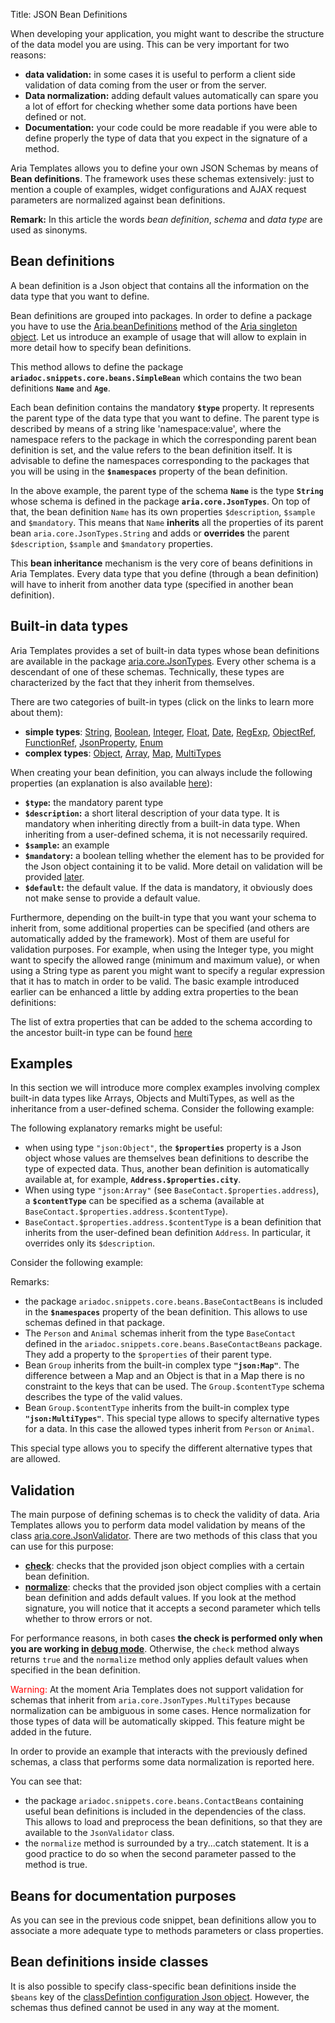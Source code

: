 Title: JSON Bean Definitions


When developing your application, you might want to describe the structure of the data model you are using. This can be very important for two reasons:

* **data validation:** in some cases it is useful to perform a client side validation of data coming from the user or from the server.
* **Data normalization:** adding default values automatically can spare you a lot of effort for checking whether some data portions have been defined or not.
* **Documentation:** your code could be more readable if you were able to define properly the type of data that you expect in the signature of a method.

Aria Templates allows you to define your own JSON Schemas by means of **Bean definitions**. The framework uses these schemas extensively: just to mention a couple of examples, widget configurations and AJAX request parameters are normalized against bean definitions.

**Remark:** In this article the words _bean definition_, _schema_ and _data type_ are used as sinonyms.

## Bean definitions

A bean definition is a Json object that contains all the information on the data type that you want to define.

Bean definitions are grouped into packages. In order to define a package you have to use the [Aria.beanDefinitions](http://ariatemplates.com/api/#Aria:beanDefinitions:method) method of the [Aria singleton object](the_aria_singleton#beandefinitions). Let us introduce an example of usage that will allow to explain in more detail how to specify bean definitions.

<script src='http://snippets.ariatemplates.com/snippets/github.com/ariatemplates/documentation-code/snippets/core/beans/SimpleBean.js?lang=javascript&outdent=true'></script>

This method allows to define the package **`ariadoc.snippets.core.beans.SimpleBean`** which contains the two bean definitions **`Name`** and **`Age`**.

Each bean definition contains the mandatory **`$type`** property. It represents the parent type of the data type that you want to define. The parent type is described by means of a string like 'namespace:value', where the namespace refers to the package in which the corresponding parent bean definition is set, and the value refers to the bean definition itself. It is advisable to define the namespaces corresponding to the packages that you will be using in the **`$namespaces`** property of the bean definition.

In the above example, the parent type of the schema **`Name`** is the type **`String`** whose schema is defined in the package **`aria.core.JsonTypes`**. On top of that, the bean definition `Name` has its own properties `$description`, `$sample` and `$mandatory`. This means that `Name` **inherits** all the properties of its parent bean `aria.core.JsonTypes.String` and adds or **overrides** the parent `$description`, `$sample` and `$mandatory` properties.

This **bean inheritance** mechanism is the very core of beans definitions in Aria Templates. Every data type that you define (through a bean definition) will have to inherit from another data type (specified in another bean definition).

## Built-in data types

Aria Templates provides a set of built-in data types whose bean definitions are available in the package [aria.core.JsonTypes](http://ariatemplates.com/api/#aria.core.JsonTypes). Every other schema is a descendant of one of these schemas. Technically, these types are characterized by the fact that they inherit from themselves.

There are two categories of built-in types (click on the links to learn more about them):

* **simple types**: [String](http://ariatemplates.com/api/#aria.core.JsonTypes:String), [Boolean](http://ariatemplates.com/api/#aria.core.JsonTypes:Boolean), [Integer](http://ariatemplates.com/api/#aria.core.JsonTypes:Integer), [Float](http://ariatemplates.com/api/#aria.core.JsonTypes:Float), [Date](http://ariatemplates.com/api/#aria.core.JsonTypes:Date), [RegExp](http://ariatemplates.com/api/#aria.core.JsonTypes:RegExp), [ObjectRef](http://ariatemplates.com/api/#aria.core.JsonTypes:ObjectRef), [FunctionRef](http://ariatemplates.com/api/#aria.core.JsonTypes:FunctionRef), [JsonProperty](http://ariatemplates.com/api/#aria.core.JsonTypes:JsonProperty), [Enum](http://ariatemplates.com/api/#aria.core.JsonTypes:Enum)
* **complex types**: [Object](http://ariatemplates.com/api/#aria.core.JsonTypes:Object), [Array](http://ariatemplates.com/api/#aria.core.JsonTypes:Array), [Map](http://ariatemplates.com/api/#aria.core.JsonTypes:Map), [MultiTypes](http://ariatemplates.com/api/#aria.core.JsonTypes:MultiTypes)


When creating your bean definition, you can always include the following properties (an explanation is also available [here](http://ariatemplates.com/api/#aria.core.BaseTypes:Element)):

* **`$type`:** the mandatory parent type
* **`$description`:** a short literal description of your data type. It is mandatory when inheriting directly from a built-in data type. When inheriting from a user-defined schema, it is not necessarily required.
* **`$sample`:** an example
* **`$mandatory`:** a boolean telling whether the element has to be provided for the Json object containing it to be valid. More detail on validation will be provided [later](#validation).
* **`$default`:** the default value. If the data is mandatory, it obviously does not make sense to provide a default value.


Furthermore, depending on the built-in type that you want your schema to inherit from, some additional properties can be specified (and others are automatically added by the framework). Most of them are useful for validation purposes.
For example, when using the Integer type, you might want to specify the allowed range (minimum and maximum value), or when using a String type as parent you might want to specify a regular expression that it has to match in order to be valid. The basic example introduced earlier can be enhanced a little by adding extra properties to the bean definitions:


<script src='http://snippets.ariatemplates.com/snippets/github.com/ariatemplates/documentation-code/snippets/core/beans/AnotherSimpleBean.js?tag=example&lang=javascript&outdent=true'></script>

The list of extra properties that can be added to the schema according to the ancestor built-in type can be found [here](http://ariatemplates.com/api/#aria.core.BaseTypes)

## Examples

In this section we will introduce more complex examples involving complex built-in data types like Arrays, Objects and MultiTypes, as well as the inheritance from a user-defined schema. Consider the following example:


<script src='http://snippets.ariatemplates.com/snippets/github.com/ariatemplates/documentation-code/snippets/core/beans/BaseContactBeans.js?lang=javascript&outdent=true'></script>

The following explanatory remarks might be useful:

* when using type `"json:Object"`, the **`$properties`** property is a Json object whose values are themselves bean definitions to describe the type of expected data. Thus, another bean definition is automatically available at, for example, **`Address.$properties.city`**.
* When using type `"json:Array"` (see `BaseContact.$properties.address`), a **`$contentType`** can be specified as a schema (available at `BaseContact.$properties.address.$contentType`).
* `BaseContact.$properties.address.$contentType` is a bean definition that inherits from the user-defined bean definition `Address`. In particular, it overrides only its `$description`.


Consider the following example:


<script src='http://snippets.ariatemplates.com/snippets/github.com/ariatemplates/documentation-code/snippets/core/beans/ContactBeans.js?lang=javascript&outdent=true'></script>

Remarks:

* the package `ariadoc.snippets.core.beans.BaseContactBeans` is included in the **`$namespaces`** property of the bean definition. This allows to use schemas defined in that package.
* The `Person` and `Animal` schemas inherit from the type `BaseContact` defined in the `ariadoc.snippets.core.beans.BaseContactBeans` package. They add a property to the `$properties` of their parent type.
* Bean `Group` inherits from the built-in complex type **`"json:Map"`**. The difference between a Map and an Object is that in a Map there is no constraint to the keys that can be used. The `Group.$contentType` schema describes the type of the valid values.
* Bean `Group.$contentType` inherits from the built-in complex type **`"json:MultiTypes"`**. This special type allows to specify alternative types for a data. In this case the allowed types inherit from `Person` or `Animal`.

This special type allows you to specify the different alternative types that are allowed.

## Validation

The main purpose of defining schemas is to check the validity of data. Aria Templates allows you to perform data model validation by means of the class [aria.core.JsonValidator](http://ariatemplates.com/api/#aria.core.JsonValidator). There are two methods of this class that you can use for this purpose:


* **[check](http://ariatemplates.com/api/#aria.core.JsonValidator:check:method)**: checks that the provided json object complies with a certain bean definition.
* **[normalize](http://ariatemplates.com/api/#aria.core.JsonValidator:normalize:method)**: checks that the provided json object complies with a certain bean definition and adds default values. If you look at the method signature, you will notice that it accepts a second parameter which tells whether to throw errors or not.

For performance reasons, in both cases **the check is performed only when you are working in [debug mode](logging_and_debugging)**. Otherwise, the `check` method always returns `true` and the `normalize` method only applies default values when specified in the bean definition.


<span style="color: red;">Warning:</span> At the moment Aria Templates does not support validation for schemas that inherit from `aria.core.JsonTypes.MultiTypes` because normalization can be ambiguous in some cases. Hence normalization for those types of data will be automatically skipped. This feature might be added in the future.

In order to provide an example that interacts with the previously defined schemas, a class that performs some data normalization is reported here.

<script src='http://snippets.ariatemplates.com/snippets/github.com/ariatemplates/documentation-code/snippets/core/beans/GroupManager.js?lang=javascript&outdent=true'></script>

You can see that:

* the package `ariadoc.snippets.core.beans.ContactBeans` containing useful bean definitions is included in the dependencies of the class. This allows to load and preprocess the bean definitions, so that they are available to the `JsonValidator` class.
* the `normalize` method is surrounded by a try...catch statement. It is a good practice to do so when the second parameter passed to the method is true.

## Beans for documentation purposes

As you can see in the previous code snippet, bean definitions allow you to associate a more adequate type to methods parameters or class properties.

## Bean definitions inside classes

It is also possible to specify class-specific bean definitions inside the `$beans` key of the [classDefintion configuration Json object](http://ariatemplates.com/api/#aria.core.CfgBeans:ClassDefinitionCfg). However, the schemas thus defined cannot be used in any way at the moment.